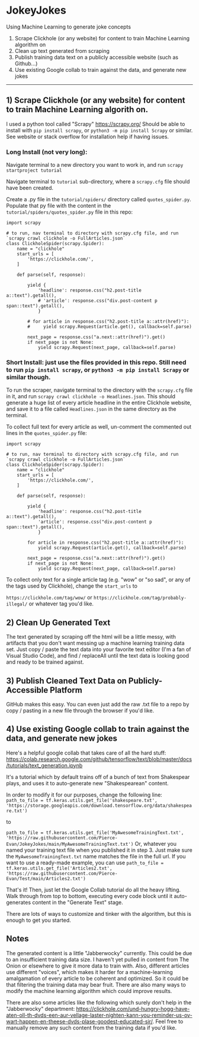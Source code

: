 # JokeyJokes
Using Machine Learning to generate joke concepts

1) Scrape Clickhole (or any website) for content to train Machine Learning algorithm on
2) Clean up text generated from scraping
3) Publish training data text on a publicly accessible website (such as Github...)
4) Use existing Google collab to train against the data, and generate new jokes
_______________________

## 1) Scrape Clickhole (or any website) for content to train Machine Learning algorith on.

I used a python tool called "Scrapy" https://scrapy.org/ 
Should be able to install with `pip install scrapy`, or `python3 -m pip install Scrapy` or similar.  See website or stack overflow for installation help if having issues.

### Long Install (not very long):

Navigate terminal to a new directory you want to work in, and run `scrapy startproject tutorial`

Navigate terminal to `tutorial` sub-directory, where a `scrapy.cfg` file should have been created.

Create a .py file in the `tutorial/spiders/` directory called `quotes_spider.py`.  Populate that py file with the content in the `tutorial/spiders/quotes_spider.py` file in this repo:
```
import scrapy

# to run, nav terminal to directory with scrapy.cfg file, and run `scrapy crawl clickhole -o FullArticles.json`
class ClickholeSpider(scrapy.Spider):
    name = "clickhole"
    start_urls = [
        'https://clickhole.com/',
    ]

    def parse(self, response):

        yield { 
            'headline': response.css("h2.post-title a::text").getall(),
            # 'article': response.css("div.post-content p span::text").getall(),
            }

        # for article in response.css("h2.post-title a::attr(href)"):
        #     yield scrapy.Request(article.get(), callback=self.parse)

        next_page = response.css("a.next::attr(href)").get()
        if next_page is not None:
            yield scrapy.Request(next_page, callback=self.parse)
```

### Short Install: just use the files provided in this repo.  Still need to run `pip install scrapy`, or `python3 -m pip install Scrapy` or similar though.

To run the scraper, navigate terminal to the directory with the `scrapy.cfg` file in it, and run `scrapy crawl clickhole -o Headlines.json`.  This should generate a huge list of every article headline in the entire Clickhole website, and save it to a file called `Headlines.json` in the same directory as the terminal.

To collect full text for every article as well, un-comment the commented out lines in the `quotes_spider.py` file:
```
import scrapy

# to run, nav terminal to directory with scrapy.cfg file, and run `scrapy crawl clickhole -o FullArticles.json`
class ClickholeSpider(scrapy.Spider):
    name = "clickhole"
    start_urls = [
        'https://clickhole.com/',
    ]

    def parse(self, response):

        yield { 
            'headline': response.css("h2.post-title a::text").getall(),
            'article': response.css("div.post-content p span::text").getall(),
            }

        for article in response.css("h2.post-title a::attr(href)"):
            yield scrapy.Request(article.get(), callback=self.parse)

        next_page = response.css("a.next::attr(href)").get()
        if next_page is not None:
            yield scrapy.Request(next_page, callback=self.parse)
```

To collect only text for a single article tag (e.g. "wow" or "so sad", or any of the tags used by Clickhole), change the `start_urls` to 

`https://clickhole.com/tag/wow/`
or 
`https://clickhole.com/tag/probably-illegal/`
or whatever tag you'd like.

## 2) Clean Up Generated Text

The text generated by scraping off the html will be a little messy, with artifacts that you don't want messing up a machine learning training data set.  Just copy / paste the text data into your favorite text editor (I'm a fan of Visual Studio Code), and find / replaceAll until the text data is looking good and ready to be trained against.

## 3) Publish Cleaned Text Data on Publicly-Accessible Platform

GitHub makes this easy.  You can even just add the raw .txt file to a repo by copy / pasting in a new file through the browser if you'd like.

## 4) Use existing Google collab to train against the data, and generate new jokes

Here's a helpful google collab that takes care of all the hard stuff: https://colab.research.google.com/github/tensorflow/text/blob/master/docs/tutorials/text_generation.ipynb

It's a tutorial which by default trains off of a bunch of text from Shakespear plays, and uses it to auto-generate new "Shakespearean" content.

In order to modify it for our purposes, change the following line:
`path_to_file = tf.keras.utils.get_file('shakespeare.txt', 'https://storage.googleapis.com/download.tensorflow.org/data/shakespeare.txt')`

to 

`path_to_file = tf.keras.utils.get_file('MyAwesomeTrainingText.txt', 'https://raw.githubusercontent.com/Pierce-Evan/JokeyJokes/main/MyAwesomeTrainingText.txt')`
Or, whatever you named your training text file when you published it in step 3.  Just make sure the `MyAwesomeTrainingText.txt` name matches the file in the full url.  If you want to use a ready-made example, you can use
`path_to_file = tf.keras.utils.get_file('Articles2.txt', 'https://raw.githubusercontent.com/Pierce-Evan/Test/main/Articles2.txt')`

That's it!  Then, just let the Google Collab tutorial do all the heavy lifting.  Walk through from top to bottom, executing every code block until it auto-generates content in the "Generate Text" stage.

There are lots of ways to customize and tinker with the algorithm, but this is enough to get you started.

## Notes
The generated content is a little "Jabberwocky" currently.  This could be due to an insufficient training data size.  I haven't yet pulled in content from The Onion or elsewhere to give it more data to train with.  Also, different articles use different "voices", which makes it harder for a machine-learning amalgamation of every article to be coherent and optimized.  So it could be that filtering the training data may bear fruit.  There are also many ways to modify the machine learning algorithm which could improve results.  

There are also some articles like the following which surely don't help in the "Jabberwocky" department: https://clickhole.com/und-hungry-hogg-have-aten-oll-th-dvds-een-aur-vellage-laster-nighten-kann-you-reminder-us-ov-wart-happen-en-theese-dvds-plase-goodest-educated-sir/. Feel free to manually remove any such content from the training data if you'd like.
